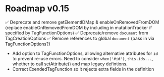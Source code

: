 # Roadmap v0.15

✅  Deprecate and remove getElementIDMap & enableOnRemovedFromDOM (replace enableOnRemovedFromDOM by including in mutationTracker if specified by TagFunctionOptions)
✅  Deprecate/remove `document` from TagCreationOptions
✅  Remove references to global `document` (pass in via TagFunctionOptions?)
* Add option to TagFunctionOptions, allowing alternative attributes for `id` to prevent re-use errors. Need to consider `when('#id')`, `this.ids...`, whether to call setAttribute() and map legacy defintions.
* Correct ExendedTagFunction so it rejects extra fields in the definition
